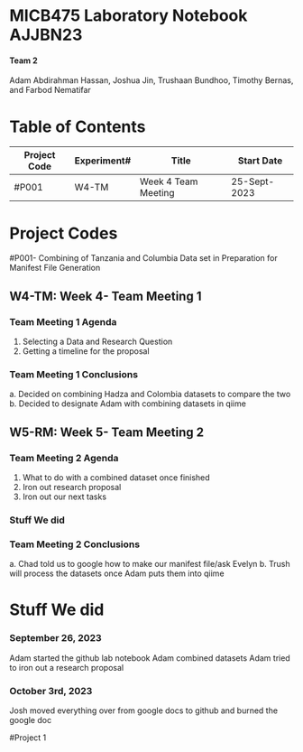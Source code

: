 # MICB475 Laboratory Notebook AJJBN23
#### **Team 2**

Adam Abdirahman Hassan, Joshua Jin, Trushaan Bundhoo, Timothy Bernas, and Farbod Nematifar





# Table of Contents
|Project Code|Experiment#|Title|Start Date|
|------------|-----------|-----|----------|
|#P001      |W4-TM|Week 4 Team Meeting|25-Sept-2023|

# Project Codes
#P001- Combining of Tanzania and Columbia Data set in Preparation for Manifest File Generation

## W4-TM: Week 4- Team Meeting 1

### Team Meeting 1 Agenda
1. Selecting a Data and Research Question
2. Getting a timeline for the proposal

### Team Meeting 1 Conclusions
   a. Decided on combining Hadza and Colombia datasets to compare the two
   b. Decided to designate Adam with combining datasets in qiime

## W5-RM: Week 5- Team Meeting 2

### Team Meeting 2 Agenda 
1. What to do with a combined dataset once finished
2. Iron out research proposal
3. Iron out our next tasks


### Stuff We did 

   
### Team Meeting 2 Conclusions 
  a. Chad told us to google how to make our manifest file/ask Evelyn
  b. Trush will process the datasets once Adam puts them into qiime  

# Stuff We did 

### September 26, 2023

Adam started the github lab notebook 
Adam combined datasets
Adam tried to iron out a research proposal 

### October 3rd, 2023

Josh moved everything over from google docs to github and burned the google doc 

#Project 1


